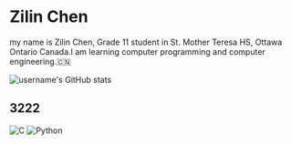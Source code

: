# Zilin Chen
my name is Zilin Chen, Grade 11 student in St. Mother Teresa HS, Ottawa Ontario Canada.I am learning computer programming and computer engineering.🇨🇳

![username's GitHub stats](https://github-readme-stats.vercel.app/api?username=zilin-chen-1)

## 3222
![C](https://img.shields.io/badge/c-%2300599C.svg?style=for-the-badge&logo=c&logoColor=white)
![Python](https://img.shields.io/badge/python-3670A0?style=for-the-badge&logo=python&logoColor=ffdd54)
